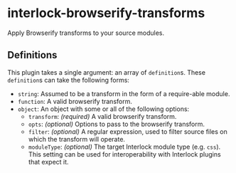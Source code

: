 # interlock-browserify-transforms

Apply Browserify transforms to your source modules.

## Definitions

This plugin takes a single argument: an array of `definition`s.  These `definition`s can take the following forms:

- `string`: Assumed to be a transform in the form of a require-able module.
- `function`: A valid browserify transform.
- `object`: An object with some or all of the following options:
	- `transform`: _(required)_ A valid browserify transform.
	- `opts`: _(optional)_ Options to pass to the browserify transform.
	- `filter`: _(optional)_ A regular expression, used to filter source files on which the transform will operate.
	- `moduleType`: _(optional)_ The target Interlock module type (e.g. `css`).  This setting can be used for interoperability with Interlock plugins that expect it.
